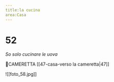 ```yaml
---
title:la cucina
area:Casa
---
```

# 52
_So solo cucinare le uova_

👣CAMERETTA [[47-casa-verso la cameretta|47]]

![[foto_58.jpg]]